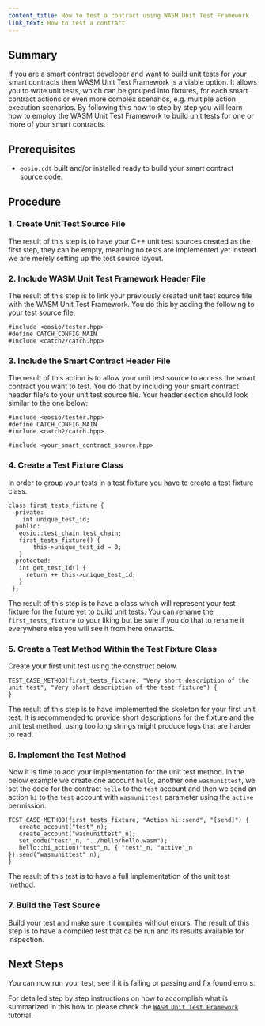 ```yaml
---
content_title: How to test a contract using WASM Unit Test Framework
link_text: How to test a contract
---
```


## Summary

If you are a smart contract developer and want to build unit tests for your smart contracts then WASM Unit Test Framework is a viable option. It allows you to write unit tests, which can be grouped into fixtures, for each smart contract actions or even more complex scenarios, e.g. multiple action execution scenarios. By following this how to step by step you will learn how to employ the WASM Unit Test Framework to build unit tests for one or more of your smart contracts.

## Prerequisites

* `eosio.cdt` built and/or installed ready to build your smart contract source code.

## Procedure

### 1. Create Unit Test Source File

The result of this step is to have your C++ unit test sources created as the first step, they can be empty, meaning no tests are implemented yet instead we are merely setting up the test source layout.

### 2. Include WASM Unit Test Framework Header File

The result of this step is to link your previously created unit test source file with the WASM Unit Test Framework. You do this by adding the following to your test source file.

```
#include <eosio/tester.hpp>
#define CATCH_CONFIG_MAIN
#include <catch2/catch.hpp>
```

### 3. Include the Smart Contract Header File

The result of this action is to allow your unit test source to access the smart contract you want to test. You do that by including your smart contract header file/s to your unit test source file. Your header section should look similar to the one below:

```
#include <eosio/tester.hpp>
#define CATCH_CONFIG_MAIN
#include <catch2/catch.hpp>

#include <your_smart_contract_source.hpp>
```

### 4. Create a Test Fixture Class

In order to group your tests in a test fixture you have to create a test fixture class.

```
class first_tests_fixture {
  private:
    int unique_test_id;
  public:
   eosio::test_chain test_chain;
   first_tests_fixture() {
       this->unique_test_id = 0;
   }
  protected:
   int get_test_id() {
     return ++ this->unique_test_id;
   }
 };
```

The result of this step is to have a class which will represent your test fixture for the future yet to build unit tests. You can rename the `first_tests_fixture` to your liking but be sure if you do that to rename it everywhere else you will see it from here onwards.

### 5. Create a Test Method Within the Test Fixture Class

Create your first unit test using the construct below.

```
TEST_CASE_METHOD(first_tests_fixture, "Very short description of the unit test", "Very short description of the test fixture") {
}
```

The result of this step is to have implemented the skeleton for your first unit test. It is recommended to provide short descriptions for the fixture and the unit test method, using too long strings might produce logs that are harder to read.

### 6. Implement the Test Method

Now it is time to add your implementation for the unit test method. In the below example we create one account `hello`, another one `wasmunittest`, we set the code for the contract `hello` to the `test` account and then we send an action `hi` to the `test` account with `wasmunittest` parameter using the `active` permission.

```
TEST_CASE_METHOD(first_tests_fixture, "Action hi::send", "[send]") {
   create_account("test"_n);
   create_account("wasmunittest"_n);
   set_code("test"_n, "../hello/hello.wasm");
   hello::hi_action("test"_n, { "test"_n, "active"_n }).send("wasmunittest"_n);
}
```

The result of this test is to have a full implementation of the unit test method.

### 7. Build the Test Source

Build your test and make sure it compiles without errors.
The result of this step is to have a compiled test that ca be run and its results available for inspection.

## Next Steps

You can now run your test, see if it is failing or passing and fix found errors.

For detailed step by step instructions on how to accomplish what is summarized in this how to please check the [`WASM Unit Test Framework`](../09_tutorials/03_wasm-unit-test-framework.md) tutorial.
